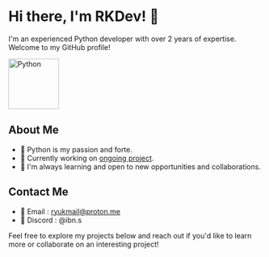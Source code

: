 # Hi there, I'm RKDev! 👋

I'm an experienced Python developer with over 2 years of expertise. Welcome to my GitHub profile!

<img src="https://raw.githubusercontent.com/rahulbanerjee26/githubAboutMeGenerator/main/icons/python.svg" alt="Python" width="100">

## About Me

- 🐍 Python is my passion and forte.
- 🔭 Currently working on [ongoing project]().
- 🌱 I'm always learning and open to new opportunities and collaborations.

## Contact Me

- 📧 Email : [ryukmail@proton.me](mailto:ryukmail@proton.me)
- 🔮 Discord : @ibn.s

Feel free to explore my projects below and reach out if you'd like to learn more or collaborate on an interesting project!
